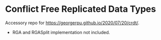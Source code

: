 # Conflict Free Replicated Data Types

Accessory repo for https://georgerpu.github.io/2020/07/20/crdt/.
- RGA and RGASplit implementation not included.
